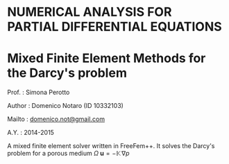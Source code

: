 # NUMERICAL ANALYSIS FOR PARTIAL DIFFERENTIAL EQUATIONS 
# Mixed Finite Element Methods for the Darcy's problem 
Prof.  : Simona Perotto

Author : Domenico Notaro (ID 10332103)

Mailto : <domenico.not@gmail.com>

A.Y.   : 2014-2015


A mixed finite element solver written in FreeFem++.
It solves the Darcy's problem for a porous medium $\Omega$
$\mathbf{u} = -\mathbb{K}\,\nabla p$
